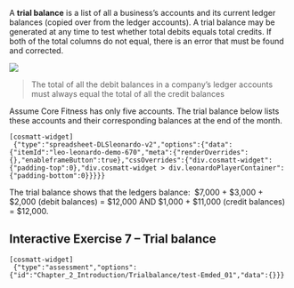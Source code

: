 A **trial balance** is a list of all a business’s accounts and its current ledger balances (copied over from the ledger accounts). A trial balance may be generated at any time to test whether total debits equals total credits. If both of the total columns do not equal, there is an error that must be found and corrected.

![](./Chapter_2_Recording_accounting_transactions/media/06_Trial_balance/image2.tiff)

> The total of all the debit balances in a company’s ledger accounts must always equal the total of all the credit balances

Assume Core Fitness has only five accounts. The trial balance below lists these accounts and their corresponding balances at the end of the month.

```
[cosmatt-widget]
 {"type":"spreadsheet-DLSleonardo-v2","options":{"data":{"itemId":"leo-leonardo-demo-670","meta":{"renderOverrides":{},"enableframeButton":true},"cssOverrides":{"div.cosmatt-widget":{"padding-top":0},"div.cosmatt-widget > div.leonardoPlayerContainer":{"padding-bottom":0}}}}} 
```

The trial balance shows that the ledgers balance:  $7,000 + $3,000 + $2,000 (debit balances) = $12,000 AND $1,000 + $11,000 (credit balances) = $12,000. 

## Interactive Exercise 7 – Trial balance 

```
[cosmatt-widget]
 {"type":"assessment","options":{"id":"Chapter_2_Introduction/Trialbalance/test-Emded_01","data":{}}} 
```

